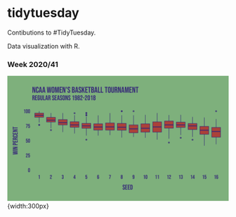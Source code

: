 # tidytuesday

Contibutions to #TidyTuesday.

Data visualization with R.

### Week 2020/41

![](https://raw.githubusercontent.com/pyykkojuha/tidytuesday/main/2020_41/TIDY_2020_41.png){width:300px}
